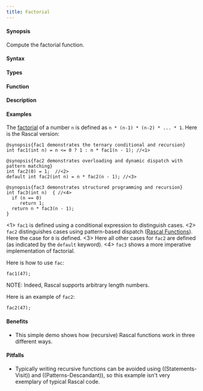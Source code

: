 ```yaml
---
title: Factorial
---
```


#### Synopsis

Compute the factorial function.

#### Syntax

#### Types

#### Function

#### Description

#### Examples

The [factorial](http://en.wikipedia.org/wiki/Factorial)
of a number `n` is defined as `n * (n-1) * (n-2) * ... * 1`.
Here is the Rascal version:
```rascal-commands
@synopsis{fac1 demonstrates the ternary conditional and recursion}
int fac1(int n) = n <= 0 ? 1 : n * fac1(n - 1); //<1>

@synopsis{fac2 demonstrates overloading and dynamic dispatch with pattern matching}
int fac2(0) = 1;  //<2>
default int fac2(int n) = n * fac2(n - 1); //<3>

@synopsis{fac3 demonstrates structured programming and recursion}
int fac3(int n)  { //<4>
  if (n == 0) 
     return 1;
  return n * fac3(n - 1);
}
```
          
<1> `fac1` is defined using a conditional expression to distinguish cases.
<2> `fac2` distinguishes cases using pattern-based dispatch ([Rascal Functions]((Rascal:Function))).
    Here the case for `0` is defined.
<3> Here all other cases for `fac2` are defined (as indicated by the `default` keyword).
<4> `fac3` shows a more imperative implementation of factorial.

Here is how to use `fac`:

```rascal-shell,continue
fac1(47);
```

NOTE: Indeed, Rascal supports arbitrary length numbers.
 
Here is an example of `fac2`:
```rascal-shell,continue
fac2(47);
```

#### Benefits

* This simple demo shows how (recursive) Rascal functions work in three different ways.

#### Pitfalls

* Typically writing recursive functions can be avoided using ((Statements-Visit)) and ((Patterns-Descandant)), so this example isn't very exemplary of typical Rascal code.
